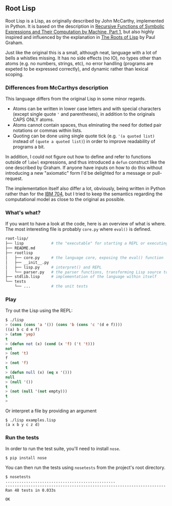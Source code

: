 ## Root Lisp

Root Lisp is a Lisp, as originally described by John McCarthy, implemented in Python. It is based on the description in [Recursive Functions of Symbolic Expressions and Their Computation by Machine, Part 1][rec-func], but also highly inspired and influenced by the explanation in [The Roots of Lisp][roots] by Paul Graham.

[rec-func]: http://citeseerx.ist.psu.edu/viewdoc/download?doi=10.1.1.111.8833&rep=rep1&type=pdf
[roots]: http://www.paulgraham.com/rootsoflisp.html

Just like the original this is a small, although neat, language with a lot of bells a whistles missing. It has no side effects (no IO), no types other than atoms (e.g. no numbers, strings, etc), no error handling (programs are expeted to be expressed correctly), and dynamic rather than lexical scoping.

### Differences from McCarthys description

This language differs from the original Lisp in some minor regards.

- Atoms can be written in lower case letters and with special characters (except single quote `'` and parentheses), in addition to the originals CAPS ONLY atoms. 
- Atoms cannot contain spaces, thus elminating the need for dotted pair notations or commas within lists.
- Quoting can be done using single quote tick (e.g. `'(a quoted list)` instead of `(quote a quoted list)`) in order to improve readability of programs a bit.

In addition, I could not figure out how to define and refer to functions outside of `label` expressions, and thus introduced a `defun` construct like the one described by Graham. If anyone have inputs on how to do this without introducing a new "axiomatic" form I'd be delighted for a message or pull-request.

The implementation itself also differ a lot, obviously, being written in Python rather than for the [IBM 704](http://en.wikipedia.org/wiki/IBM_704), but I tried to keep the semantics regarding the computational model as close to the original as possible.

### What's what?

If you want to have a look at the code, here is an overview of what is where. The most interesting file is probably `core.py` where `eval()` is defined.

```bash
root-lisp/
├── lisp            # the "executable" for starting a REPL or executing a file
├── README.md
├── rootlisp
│   ├── core.py     # the language core, exposing the eval() function
│   ├── __init__.py
│   ├── lisp.py     # interpret() and REPL
│   └── parser.py   # the parser functions, transforming Lisp source to ASTs and back
├── stdlib.lisp     # implementation of the language within itself
└── tests
    └── ...         # the unit tests
```

### Play

Try out the Lisp using the REPL:

```lisp
$ ./lisp 
> (cons (cons 'a '()) (cons 'b (cons 'c '(d e f))))                            
((a) b c d e f)
> (atom 'yep)
t
> (defun not (x) (cond (x 'f) ('t 't)))
not
> (not 't)
f
> (not 'f)
t
> (defun null (x) (eq x '()))
null
> (null '())
t
> (not (null '(not empty)))
t
> 
```

Or interpret a file by providing an argument

```
$ ./lisp examples.lisp
(a x b y c z d)
```

### Run the tests

In order to run the test suite, you'll need to install `nose`.

```
$ pip install nose
```

You can then run the tests using `nosetests` from the project's root directory.

```
$ nosetests
................................................
----------------------------------------------------------------------
Ran 48 tests in 0.033s

OK
```
